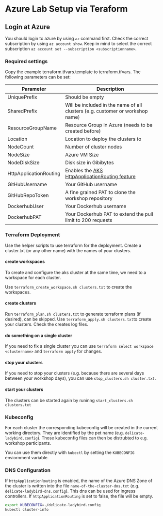 # Azure Lab Setup via Teraform

## Login at Azure

You should login to azure by using `az` command first.
Check the correct subscription by using `az account show`. Keep in mind to select the correct subscription `az account set --subscription <subscriptionname>`.

### Required settings

Copy the example terraform.tfvars.template to terraform.tfvars. 
The following parameters can be set: 

| Parameter              | Description                                                                                                            |
|------------------------|------------------------------------------------------------------------------------------------------------------------|
| UniquePrefix           | Should be empty                                                                                                        |
| SharedPrefix           | Will be included in the name of all clusters (e.g. customer or workshop name)                                          |
| ResourceGroupName      | Resource Group in Azure (needs to be created before)                                                                   |
| Location               | Location to deploy the clusters to                                                                                     |
| NodeCount              | Number of cluster nodes                                                                                                |
| NodeSize               | Azure VM Size                                                                                                          |
| NodeDiskSize           | Disk size in Gibibytes                                                                                                 |
| HttpApplicationRouting | Enables the [AKS HttpApplicationRouting feature](https://learn.microsoft.com/de-de/azure/aks/http-application-routing) |
| GitHubUsername         | Your GitHub username                                                                                                   |
| GitHubRepoToken        | A fine grained PAT to clone the workshop repository                                                                    |
| DockerhubUser          | Your Dockerhub username                                                                                                |
| DockerhubPAT           | Your Dockerhub PAT to extend the pull limit to 200 requests                                                            |

### Terraform Deployment

Use the helper scripts to use terraform for the deployment. 
Create a cluster.txt (or any other name) with the names of your clusters. 
#### create workspaces
To create and configure the aks cluster at the same time, we need to a workspace for each cluster.

Use `terraform_create_workspace.sh clusters.txt` to create the workspaces. 

#### create clusters
Run `terraform_plan.sh clusters.txt` to generate terraform plans (if desired), can be skipped. 
Use `terraform_apply.sh clusters.txt`to create your clusters. Check the creates log files. 

#### do something on a single cluster
If you need to fix a single cluster you can use `terraform select workspace <clustername>` and `terraform apply` for changes. 

#### stop your clusters
If you need to stop your clusters (e.g. because there are several days between your workshop days), you can use `stop_clusters.sh cluster.txt`. 

#### start your clusters
The clusters can be started again by runinng `start_clusters.sh clusters.txt`


### Kubeconfig

For each cluster the corresponding kubeconfig will be created in the current working directory. They are identified by the pet name (e.g. `delicate-ladybird.config`). Those kubeconfig files can then be distrubted to e.g. workshop participants.

You can use them directly with `kubectl` by setting the `KUBECONFIG` enviornment variable.

### DNS Configuration

If `httpApplicationRouting` is enabled, the name of the Azure DNS Zone of the cluster is written into the file `name-of-the-cluster-dns.txt` (e.g. `delicate-ladybird-dns.config`). This dns can be used for ingress controllers.
If `httpApplicationRouting` is set to false, the file will be empty.

```bash
export KUBECONFIG=./delicate-ladybird.config
kubectl cluster-info
````

